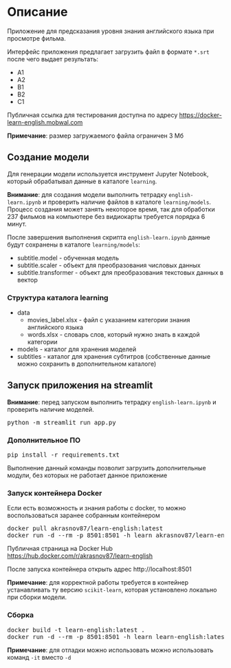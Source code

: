 # Описание
Приложение для предсказания уровня знания английского языка при просмотре фильма.

Интерфейс приложения предлагает загрузить файл в формате `*.srt` после чего выдает результать:
* A1
* A2
* B1
* B2
* C1

Публичная ссылка для тестирования доступна по адресу https://docker-learn-english.mobwal.com

<b>Примечание</b>: размер загружаемого файла ограничен 3 Мб

## Создание модели
Для генерации модели используется инструмент Jupyter Notebook, который обрабатывал данные в каталоге `learning`.

<b>Внимание</b>: для создания модели выполнить тетрадку `english-learn.ipynb` и проверить наличие файлов в каталоге `learning/models`. Процесс создания может занять некоторое время, так для обработки 237 фильмов на компьютере без видиокарты требуется порядка 6 минут.

После завершения выполнения скрипта `english-learn.ipynb` данные будут сохранены в каталоге `learning/models`:
* subtitle.model - обученная модель
* subtitle.scaler - объект для преобразования числовых данных
* subtitle.transformer - объект для преобразования текстовых данных в вектор

### Структура каталога learning
* data
    * movies_label.xlsx - файл с указанием категории знания английского языка
    * words.xlsx - словарь слов, который нужно знать в каждой категории
* models - каталог для хранения моделей
* subtitles - каталог для хранения субтитров (собственные данные можно сохранить в дополнительном каталоге)

## Запуск приложения на streamlit
<b>Внимание</b>: перед запуском выполнить тетрадку `english-learn.ipynb` и проверить наличие моделей.

<pre>
python -m streamlit run app.py
</pre>

### Дополнительное ПО
<pre>
pip install -r requirements.txt
</pre>
Выполнение данный команды позволит загрузить дополнительные модули, без которых не работает данное приложение

### Запуск контейнера Docker
Если есть возможность и знания работы с docker, то можно воспользоваться заранее собранным контейнером
<pre>
docker pull akrasnov87/learn-english:latest
docker run -d --rm -p 8501:8501 -h learn akrasnov87/learn-english:latest
</pre>

Публичная страница на Docker Hub https://hub.docker.com/r/akrasnov87/learn-english

После запуска контейнера открыть адрес http://localhost:8501

<b>Примечание</b>: для корректной работы требуется в контейнер устанавливать ту версию `scikit-learn`, которая установлено локально при сборки модели.

### Сборка
<pre>
docker build -t learn-english:latest .
docker run -d --rm -p 8501:8501 -h learn learn-english:latest
</pre>
<b>Примечание</b>: для отладки можно использовать можно использовать команд `-it` вместо `-d`